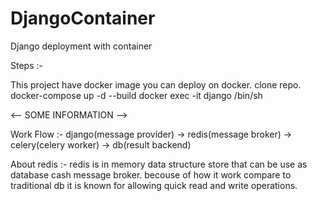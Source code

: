 # DjangoContainer

Django deployment with container

Steps :-

This project have docker image you can deploy on docker.
clone repo.
docker-compose up -d --build
docker exec -it django /bin/sh

<-- SOME INFORMATION -->

Work Flow :-
django(message provider) -> redis(message broker) -> celery(celery worker) -> db(result backend)

About redis :-
redis is in memory data structure store that can be use as database cash message broker. becouse of how it work compare to traditional db it is known for allowing quick read and write operations.
